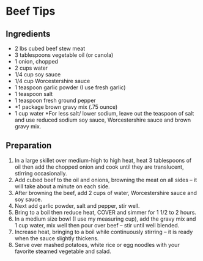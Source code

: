 # Beef Tips
 
## Ingredients
* 2 lbs cubed beef stew meat
* 3 tablespoons vegetable oil (or canola)
* 1 onion, chopped
* 2 cups water
* 1/4 cup soy sauce
* 1/4 cup Worcestershire sauce
* 1 teaspoon garlic powder (I use fresh garlic)
* 1 teaspoon salt
* 1 teaspoon fresh ground pepper
* *1 package brown gravy mix (.75 ounce)
* 1 cup water
*For less salt/ lower sodium, leave out the teaspoon of salt and use reduced sodium soy sauce, Worcestershire sauce and brown gravy mix.
 
## Preparation
1. In a large skillet over medium-high to high heat, heat 3 tablespoons of oil then add the chopped onion and cook until they are translucent, stirring occasionally. 
1. Add cubed beef to the oil and onions, browning the meat on all sides – it will take about a minute on each side. 
1. After browning the beef, add 2 cups of water, Worcestershire sauce and soy sauce. 
1. Next add garlic powder, salt and pepper, stir well. 
1. Bring to a boil then reduce heat, COVER and simmer for 1 1/2 to 2 hours.
1. In a medium size bowl (I use my measuring cup), add the gravy mix and 1 cup water, mix well then pour over beef – stir until well blended. 
1. Increase heat, bringing to a boil while continuously stirring –  it is ready when the sauce slightly thickens.
1. Serve over mashed potatoes, white rice or egg noodles with your favorite steamed vegetable and salad.